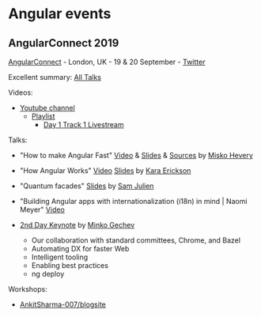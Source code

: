 # Angular events

## AngularConnect 2019

[AngularConnect](https://www.angularconnect.com/) - London, UK - 19 & 20 September - [Twitter](https://twitter.com/AngularConnect)

Excellent summary: [All Talks](https://nitayneeman.com/posts/all-talks-from-angular-connect-2019/)

Videos:

- [Youtube channel](https://www.youtube.com/channel/UCzrskTiT_ObAk3xBkVxMz5g)
  - [Playlist](https://www.youtube.com/playlist?list=PLAw7NFdKKYpE-f-yMhP2WVmvTH2kBs00s)
    - [Day 1 Track 1 Livestream](https://www.youtube.com/watch?v=lXbjICP6V44&feature=youtu.be)

Talks:

- "How to make Angular Fast" [Video](https://www.youtube.com/watch?v=lXbjICP6V44&feature=youtu.be&t=19220) & [Slides](https://docs.google.com/presentation/d/1o5W1sOaQ0HaPqleGCWy8cukgM5NhhRZWpx2E6KKrc10) & [Sources](https://github.com/mhevery/AngularConnect-2019) by [Misko Hevery](https://twitter.com/mhevery)

- "How Angular Works" [Video](https://www.youtube.com/watch?v=S0o-4yc2n-8&feature=youtu.be) [Slides](https://docs.google.com/presentation/d/1l3GLCqitNQ5G6fgS59gsUkD_EGnIwdnuWP-tKYrxmEI) by [Kara Erickson](https://twitter.com/karaforthewin)

- "Quantum facades" [Slides](https://speakerdeck.com/samjulien/quantum-facades-why-ngrx-facades-are-terrible-or-awesome-depending-on-how-you-observe-them-angularconnect-2019) by [Sam Julien](https://twitter.com/samjulien)

- "Building Angular apps with internationalization (i18n) in mind | Naomi Meyer" [Video](https://www.youtube.com/watch?v=cUDUqqOtBvM)

- [2nd Day Keynote](https://speakerdeck.com/mgechev/angularconnect-2nd-day-keynote) by [Minko Gechev](https://twitter.com/mgechev)
  - Our collaboration with standard committees, Chrome, and Bazel
  - Automating DX for faster Web
  - Intelligent tooling
  - Enabling best practices
  - ng deploy

Workshops:

- [AnkitSharma-007/blogsite](https://github.com/AnkitSharma-007/blogsite)
